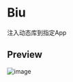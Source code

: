 # Biu

注入动态库到指定App

## Preview
![image](https://github.com/BreakOnCrash/Biu/assets/26270009/00d15fde-5d50-4e19-a65f-28fb4d29e08c)
